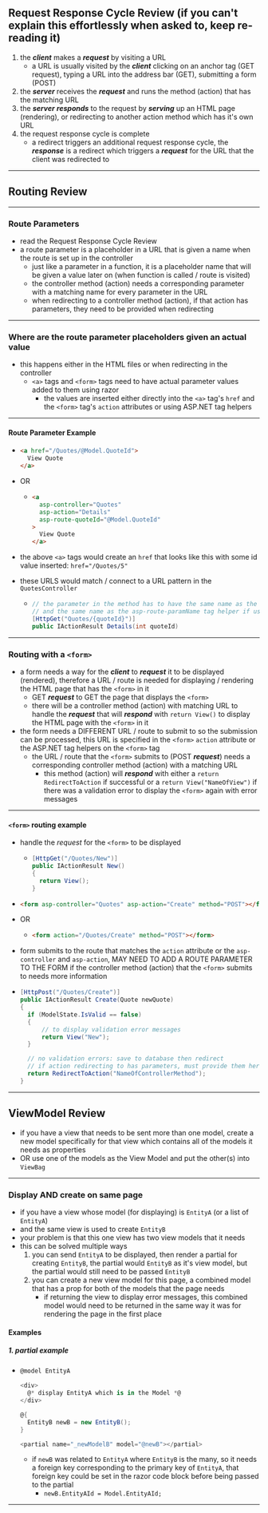 ## Request Response Cycle Review (if you can't explain this effortlessly when asked to, keep re-reading it)

1. the **_client_** makes a **_request_** by visiting a URL
   - a URL is usually visited by the **_client_** clicking on an anchor tag (GET request), typing a URL into the address bar (GET), submitting a form (POST)
2. the **_server_** receives the **_request_** and runs the method (action) that has the matching URL
3. the **_server_** **_responds_** to the request by **_serving_** up an HTML page (rendering), or redirecting to another action method which has it's own URL
4. the request response cycle is complete
   - a redirect triggers an additional request response cycle, the **_response_** is a redirect which triggers a **_request_** for the URL that the client was redirected to

---
## Routing Review
---
### Route Parameters
- read the Request Response Cycle Review
- a route parameter is a placeholder in a URL that is given a name when the route is set up in the controller
  - just like a parameter in a function, it is a placeholder name that will be given a value later on (when function is called / route is visited)
  - the controller method (action) needs a corresponding parameter with a matching name for every parameter in the URL
  - when redirecting to a controller method (action), if that action has parameters, they need to be provided when redirecting

---

### Where are the route parameter placeholders given an actual value

- this happens either in the HTML files or when redirecting in the controller
  - `<a>` tags and `<form>` tags need to have actual parameter values added to them using razor
    - the values are inserted either directly into the `<a>` tag's `href` and the `<form>` tag's `action` attributes or using ASP.NET tag helpers

---

#### Route Parameter Example

- ```html
  <a href="/Quotes/@Model.QuoteId">
    View Quote
  </a>
  ```

- OR

  - ```html
    <a
      asp-controller="Quotes"
      asp-action="Details"
      asp-route-quoteId="@Model.QuoteId"
    >
      View Quote
    </a>
    ```

- the above `<a>` tags would create an `href` that looks like this with some id value inserted: `href="/Quotes/5"`
- these URLS would match / connect to a URL pattern in the `QuotesController`

  - ```csharp
    // the parameter in the method has to have the same name as the route parameter in the URL
    // and the same name as the asp-route-paramName tag helper if using that
    [HttpGet("Quotes/{quoteId}")]
    public IActionResult Details(int quoteId)
    ```

---

### Routing with a `<form>`

- a form needs a way for the **_client_** to **_request_** it to be displayed (rendered), therefore a URL / route is needed for displaying / rendering the HTML page that has the `<form>` in it
  - GET **_request_** to GET the page that displays the `<form>`
  - there will be a controller method (action) with matching URL to handle the **_request_** that will **_respond_** with `return View()` to display the HTML page with the `<form>` in it
- the form needs a DIFFERENT URL / route to submit to so the submission can be processed, this URL is specified in the `<form>` `action` attribute or the ASP.NET tag helpers on the `<form>` tag
  - the URL / route that the `<form>` submits to (POST **_request_**) needs a corresponding controller method (action) with a matching URL
    - this method (action) will **_respond_** with either a `return RedirectToAction` if successful or a `return View("NameOfView")` if there was a validation error to display the `<form>` again with error messages

---

#### `<form>` routing example

- handle the _request_ for the `<form>` to be displayed

  - ```csharp
    [HttpGet("/Quotes/New")]
    public IActionResult New()
    {
      return View();
    }
    ```

- ```html
  <form asp-controller="Quotes" asp-action="Create" method="POST"></form>
  ```

- OR

  - ```html
    <form action="/Quotes/Create" method="POST"></form>
    ```

- form submits to the route that matches the `action` attribute or the `asp-controller` and `asp-action`, MAY NEED TO ADD A ROUTE PARAMETER TO THE FORM if the controller method (action) that the `<form>` submits to needs more information

- ```csharp
  [HttpPost("/Quotes/Create")]
  public IActionResult Create(Quote newQuote)
  {
    if (ModelState.IsValid == false)
    {
        // to display validation error messages
        return View("New");
    }

    // no validation errors: save to database then redirect
    // if action redirecting to has parameters, must provide them here as well
    return RedirectToAction("NameOfControllerMethod");
  }
  ```

---

## ViewModel Review

- if you have a view that needs to be sent more than one model, create a new model specifically for that view which contains all of the models it needs as properties
- OR use one of the models as the View Model and put the other(s) into `ViewBag`

---

### Display AND create on same page

- if you have a view whose model (for displaying) is `EntityA` (or a list of `EntityA`)
- and the same view is used to create `EntityB`
- your problem is that this one view has two view models that it needs
- this can be solved multiple ways
  1. you can send `EntityA` to be displayed, then render a partial for creating `EntityB`, the partial would `EntityB` as it's view model, but the partial would still need to be passed `EntityB`
  2. you can create a new view model for this page, a combined model that has a prop for both of the models that the page needs
     - if returning the view to display error messages, this combined model would need to be returned in the same way it was for rendering the page in the first place

#### Examples

##### 1. partial example

- ```csharp
  @model EntityA

  <div>
    @* display EntityA which is in the Model *@
  </div>

  @{
    EntityB newB = new EntityB();
  }

  <partial name="_newModelB" model="@newB"></partial>
  ```

  - if `newB` was related to `EntityA` where `EntityB` is the many, so it needs a foreign key corresponding to the primary key of `EntityA`, that foreign key could be set in the razor code block before being passed to the partial
    - `newB.EntityAId = Model.EntityAId;`

---
